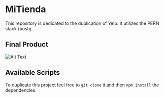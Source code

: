 # MiTienda

This repository is dedicated to the duplication of Yelp. It utilizes the PERN stack (postg  

## Final Product

![Alt Text](Yelp.gif)

## Available Scripts

To duplicate this project feel free to `git clone` it and then `npm install` the dependencies. 
